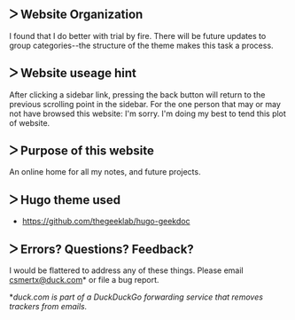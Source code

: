 
## ᐳ Website Organization 
I found that I do better with trial by fire.  There will be future updates to group categories--the structure of the theme makes this task a process.

## ᐳ Website useage hint
After clicking a sidebar link, pressing the back button will return to the previous scrolling point in the sidebar.  For the one person that may or may not have browsed this website: I'm sorry.  I'm doing my best to tend this plot of website.

## ᐳ Purpose of this website
An online home for all my notes, and future projects.

## ᐳ Hugo theme used
- https://github.com/thegeeklab/hugo-geekdoc

## ᐳ Errors?  Questions?  Feedback?
I would be flattered to address any of these things.  Please email csmertx@duck.com\* or file a bug report.  

\*_duck.com is part of a DuckDuckGo forwarding service that removes trackers from emails._
